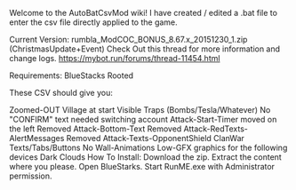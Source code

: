 Welcome to the AutoBatCsvMod wiki!
I have created / edited a .bat file to enter the csv file directly applied to the game.

Current Version:
rumbla_ModCOC_BONUS_8.67.x_20151230_1.zip (ChristmasUpdate+Event)
Check Out this thread for more information and change logs.
https://mybot.run/forums/thread-11454.html

Requirements:
BlueStacks Rooted

These CSV should give you:

Zoomed-OUT Village at start
Visible Traps (Bombs/Tesla/Whatever)
No "CONFIRM" text needed switching account
Attack-Start-Timer moved on the left
Removed Attack-Bottom-Text
Removed Attack-RedTexts-AlertMessages
Removed Attack-Texts-OpponentShield
ClanWar Texts/Tabs/Buttons
No Wall-Animations
Low-GFX graphics for the following devices
Dark Clouds
How To Install:
Download the zip.
Extract the content where you please.
Open BlueStarks.
Start RunME.exe with Administrator permission.
